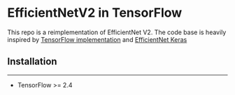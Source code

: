 # EfficientNetV2 in TensorFlow
This repo is a reimplementation of EfficientNet V2. The code base is heavily inspired by [TensorFlow implementation](https://github.com/google/automl/tree/master/efficientnetv2) and [EfficientNet Keras](https://github.com/qubvel/efficientnet) 

## Installation
___
* TensorFlow >= 2.4